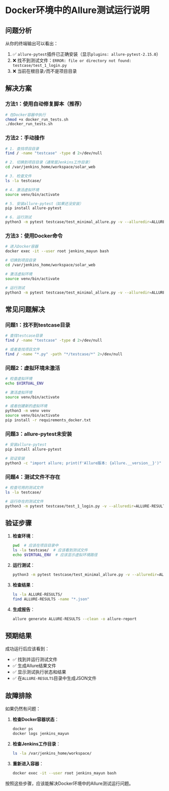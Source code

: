 # Docker环境中的Allure测试运行说明

## 问题分析

从你的终端输出可以看出：
1. ✅ `allure-pytest`插件已正确安装（显示`plugins: allure-pytest-2.15.0`）
2. ❌ 找不到测试文件：`ERROR: file or directory not found: testcase/test_1_login.py`
3. ❌ 当前在根目录`/`而不是项目目录

## 解决方案

### 方法1：使用自动修复脚本（推荐）

```bash
# 在Docker容器中执行
chmod +x docker_run_tests.sh
./docker_run_tests.sh
```

### 方法2：手动操作

```bash
# 1. 查找项目目录
find / -name "testcase" -type d 2>/dev/null

# 2. 切换到项目目录（通常是Jenkins工作目录）
cd /var/jenkins_home/workspace/solar_web

# 3. 检查文件
ls -la testcase/

# 4. 激活虚拟环境
source venv/bin/activate

# 5. 安装allure-pytest（如果还没安装）
pip install allure-pytest

# 6. 运行测试
python3 -m pytest testcase/test_minimal_allure.py -v --alluredir=ALLURE-RESULTS --junitxml=junit.xml --tb=short
```

### 方法3：使用Docker命令

```bash
# 进入Docker容器
docker exec -it --user root jenkins_mayun bash

# 切换到项目目录
cd /var/jenkins_home/workspace/solar_web

# 激活虚拟环境
source venv/bin/activate

# 运行测试
python3 -m pytest testcase/test_minimal_allure.py -v --alluredir=ALLURE-RESULTS --junitxml=junit.xml --tb=short
```

## 常见问题解决

### 问题1：找不到testcase目录
```bash
# 查找testcase目录
find / -name "testcase" -type d 2>/dev/null

# 或者查找项目文件
find / -name "*.py" -path "*/testcase/*" 2>/dev/null
```

### 问题2：虚拟环境未激活
```bash
# 检查虚拟环境
echo $VIRTUAL_ENV

# 激活虚拟环境
source venv/bin/activate

# 或者创建新的虚拟环境
python3 -m venv venv
source venv/bin/activate
pip install -r requirements_docker.txt
```

### 问题3：allure-pytest未安装
```bash
# 安装allure-pytest
pip install allure-pytest

# 验证安装
python3 -c "import allure; print(f'Allure版本: {allure.__version__}')"
```

### 问题4：测试文件不存在
```bash
# 检查可用的测试文件
ls -la testcase/

# 运行存在的测试文件
python3 -m pytest testcase/test_1_login.py -v --alluredir=ALLURE-RESULTS --junitxml=junit.xml --tb=short
```

## 验证步骤

1. **检查环境**：
   ```bash
   pwd  # 应该在项目目录中
   ls -la testcase/  # 应该看到测试文件
   echo $VIRTUAL_ENV  # 应该显示虚拟环境路径
   ```

2. **运行测试**：
   ```bash
   python3 -m pytest testcase/test_minimal_allure.py -v --alluredir=ALLURE-RESULTS --junitxml=junit.xml --tb=short
   ```

3. **检查结果**：
   ```bash
   ls -la ALLURE-RESULTS/
   find ALLURE-RESULTS -name "*.json"
   ```

4. **生成报告**：
   ```bash
   allure generate ALLURE-RESULTS --clean -o allure-report
   ```

## 预期结果

成功运行后应该看到：
- ✅ 找到并运行测试文件
- ✅ 生成Allure结果文件
- ✅ 显示测试执行状态和结果
- ✅ 在`ALLURE-RESULTS`目录中生成JSON文件

## 故障排除

如果仍然有问题：

1. **检查Docker容器状态**：
   ```bash
   docker ps
   docker logs jenkins_mayun
   ```

2. **检查Jenkins工作目录**：
   ```bash
   ls -la /var/jenkins_home/workspace/
   ```

3. **重新进入容器**：
   ```bash
   docker exec -it --user root jenkins_mayun bash
   ```

按照这些步骤，应该能解决Docker环境中的Allure测试运行问题。 